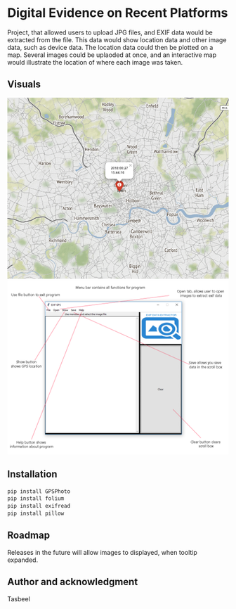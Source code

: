 # Digital Evidence on Recent Platforms

Project, that allowed users to upload JPG files, and EXIF data would be extracted from the file. This data would show location data and other image data, such as device data. The location data could then be plotted on a map. Several images could be uplaoded at once, and an interactive map would illustrate the location of where each image was taken.

## Visuals
![](https://github.com/Tasbeel-A/Digital-Evidence-on-Recent-Platforms/blob/master/Image%20Assets/75832ce4717c22a34e3f95b19b25698d.png)
![](https://github.com/Tasbeel-A/Digital-Evidence-on-Recent-Platforms/blob/master/Image%20Assets/Help.png)

## Installation

```bash
pip install GPSPhoto
pip install folium
pip install exifread
pip install pillow
```
## Roadmap

Releases in the future will allow images to displayed, when tooltip expanded.

## Author and acknowledgment

Tasbeel
